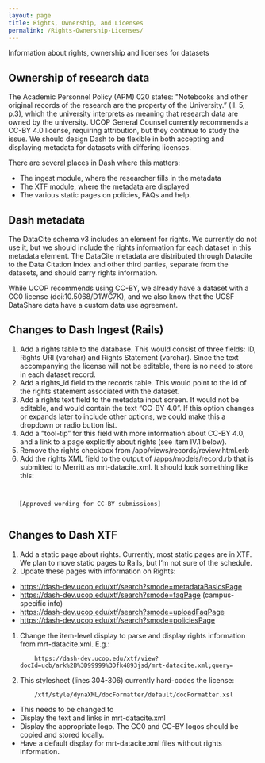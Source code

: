 ```yaml
---
layout: page
title: Rights, Ownership, and Licenses
permalink: /Rights-Ownership-Licenses/
---
```


Information about rights, ownership and licenses for datasets

## Ownership of research data
The Academic Personnel Policy (APM) 020 states: "Notebooks and other original records of the research are the property of the University.” (II. 5, p.3), which the university interprets as meaning that research data are owned by the university. UCOP General Counsel currently recommends a CC-BY 4.0 license, requiring attribution, but they continue to study the issue. We should design Dash to be flexible in both accepting and displaying metadata for datasets with differing licenses.

There are several places in Dash where this matters:

* The ingest module, where the researcher fills in the metadata
* The XTF module, where the metadata are displayed
* The various static pages on policies, FAQs and help.

## Dash metadata
The DataCite schema v3 includes an element for rights. We currently do not use it, but we should include the rights information for each dataset in this metadata element. The DataCite metadata are distributed through Datacite to the Data Citation Index and other third parties, separate from the datasets, and should carry rights information.

While UCOP recommends using CC-BY, we already have a dataset with a CC0 license (doi:10.5068/D1WC7K), and we also know that the UCSF DataShare data have a custom data use agreement.

## Changes to Dash Ingest (Rails)
1. Add a rights table to the database. This would consist of  three fields: ID, Rights URI (varchar) and Rights Statement (varchar). Since the text accompanying the license will not be editable, there is no need to store in each dataset record.
1. Add a rights_id field to the records table. This would point to the id of the rights statement associated with the dataset.
1. Add a rights text field to the metadata input screen. It would not be editable, and would contain the text “CC-BY 4.0”. If this option changes or expands later to include other options, we could make this a dropdown or radio button list.
1. Add a “tool-tip” for this field with more information about CC-BY 4.0, and a link to a page explicitly about rights (see item IV.1 below).
1. Remove the rights checkbox from /app/views/records/review.html.erb
1. Add the rights XML field to the output of /apps/models/record.rb that is submitted to Merritt as mrt-datacite.xml. It should look something like this:

<pre><code> 
   <rightsList>
   <rights rightsURI=” https://creativecommons.org/licenses/by/4.0/”>[Approved wording for CC-BY submissions]</rights>
   </rightsList>
</code></pre>

## Changes to Dash XTF
1. Add a static page about rights. Currently, most static pages are in XTF. We plan to move static pages to Rails, but I’m not sure of the schedule.
1. Update these pages with information on Rights:
  * https://dash-dev.ucop.edu/xtf/search?smode=metadataBasicsPage
  * https://dash-dev.ucop.edu/xtf/search?smode=faqPage (campus-specific info)
  * https://dash-dev.ucop.edu/xtf/search?smode=uploadFaqPage
  * https://dash-dev.ucop.edu/xtf/search?smode=policiesPage
1. Change the item-level display to parse and display rights information from mrt-datacite.xml. E.g.:

    ````
        https://dash-dev.ucop.edu/xtf/view?docId=ucb/ark%2B%3D99999%3Dfk4893jsd/mrt-datacite.xml;query= 
    ````

4. This stylesheet (lines 304-306) currently hard-codes the license: 

    ````
        /xtf/style/dynaXML/docFormatter/default/docFormatter.xsl 
    ````

  * This needs to be changed to
  * Display the text and links in mrt-datacite.xml
  * Display the appropriate logo. The CC0 and CC-BY logos should be copied and stored locally.
  * Have a default display for mrt-datacite.xml files without rights information.
